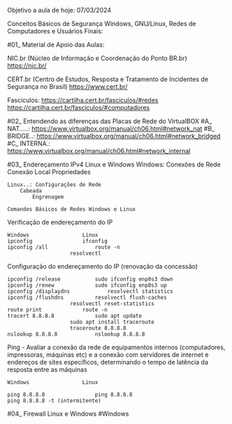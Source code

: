 Objetivo a aula de hoje: 07/03/2024

Conceitos Básicos de Segurança Windows, GNU/Linux, Redes de Computadores e Usuários Finais:

#01_ Material de Apoio das Aulas:

NIC.br (Núcleo de Informação e Coordenação do Ponto BR.br)
https://nic.br/

CERT.br (Centro de Estudos, Resposta e Tratamento de Incidentes de Segurança no Brasil)
https://www.cert.br/

Fascículos: https://cartilha.cert.br/fasciculos/#redes
			https://cartilha.cert.br/fasciculos/#computadores

#02_ Entendendo as diferenças das Placas de Rede do VirtualBOX
	#A_ NAT.....: https://www.virtualbox.org/manual/ch06.html#network_nat
	#B_ BRIDGE..: https://www.virtualbox.org/manual/ch06.html#network_bridged
	#C_ INTERNA.: https://www.virtualbox.org/manual/ch06.html#network_internal

#03_ Endereçamento IPv4 Linux e Windows
	Windows: Conexões de Rede
		Conexão Local
			Propriedades
	
	Linux..: Configurações de Rede
		Cabeada
			Engrenagem
			
	Comandos Básicos de Redes Windows e Linux

Verificação de endereçamento do IP

	Windows					Linux
	ipconfig				ifconfig
	ipconfig /all				route -n
						resolvectl

Configuração do endereçamento do IP (renovação da concessão)
      
	ipconfig /release			sudo ifconfig enp0s3 down
	ipconfig /renew				sudo ifconfig enp0s3 up
	ipconfig /displaydns			resolvectl statistics
	ipconfig /flushdns			resolvectl flush-caches
						resolvectl reset-statistics
	route print				route -n
	tracert 8.8.8.8				sudo apt update
						sudo apt install traceroute
						traceroute 8.8.8.8
	nslookup 8.8.8.8			nslookup 8.8.8.8

 Ping - Avaliar a conexão da rede de equipamentos internos (computadores, impressoras, máquinas etc) e a conexão com servidores de internet e endereços de sites específicos, determinando o tempo de latência da resposta entre as máquinas

	Windows					Linux

	ping 8.8.8.8				ping 8.8.8.8
	ping 8.8.8.8 -t (intermitente)

#04_ Firewall Linux e Windows
#Windows
